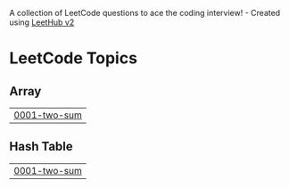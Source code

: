 A collection of LeetCode questions to ace the coding interview! - Created using [LeetHub v2](https://github.com/arunbhardwaj/LeetHub-2.0)
<!---LeetCode Topics Start-->
# LeetCode Topics
## Array
|  |
| ------- |
| [0001-two-sum](https://github.com/sidharth756/LeetCode/tree/master/0001-two-sum) |
## Hash Table
|  |
| ------- |
| [0001-two-sum](https://github.com/sidharth756/LeetCode/tree/master/0001-two-sum) |
<!---LeetCode Topics End-->